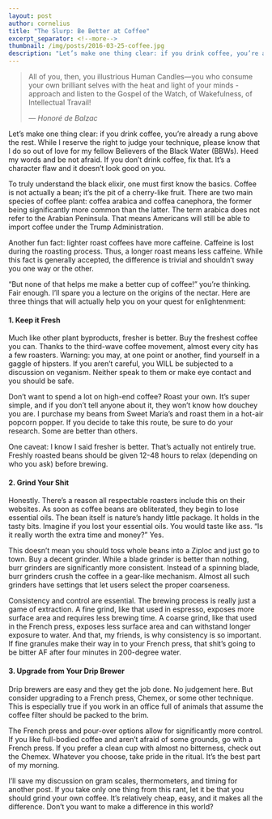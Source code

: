 ```yaml
---
layout: post
author: cornelius
title: "The Slurp: Be Better at Coffee"
excerpt_separator: <!--more-->
thumbnail: /img/posts/2016-03-25-coffee.jpg
description: "Let’s make one thing clear: if you drink coffee, you’re already a rung above the rest. While I reserve the right to judge your technique, please know that I do so out of love for my fellow Believers of the Black Water (BBWs)."
---
```

> All of you, then, you illustrious Human Candles—you who consume your own brilliant selves with the heat and light of your minds -approach and listen to the Gospel of the Watch, of Wakefulness, of Intellectual Travail!
>
> &mdash; <cite>Honoré de Balzac</cite>

Let’s make one thing clear: if you drink coffee, you’re already a rung above the rest. While I reserve the right to judge your technique, please know that I do so out of love for my fellow Believers of the Black Water (BBWs). Heed my words and be not afraid. If you don’t drink coffee, fix that. It’s a character flaw and it doesn’t look good on you.
<!--more-->

To truly understand the black elixir, one must first know the basics. Coffee is not actually a bean; it’s the pit of a cherry-like fruit. There are two main species of coffee plant: coffea arabica and coffea canephora, the former being significantly more common than the latter. The term arabica does not refer to the Arabian Peninsula. That means Americans will still be able to import coffee under the Trump Administration.

Another fun fact: lighter roast coffees have more caffeine. Caffeine is lost during the roasting process. Thus, a longer roast means less caffeine. While this fact is generally accepted, the difference is trivial and shouldn’t sway you one way or the other.

“But none of that helps me make a better cup of coffee!” you’re thinking. Fair enough. I’ll spare you a lecture on the origins of the nectar. Here are three things that will actually help you on your quest for enlightenment:

#### 1. Keep it Fresh

Much like other plant byproducts, fresher is better. Buy the freshest coffee you can. Thanks to the third-wave coffee movement, almost every city has a few roasters. Warning:  you may, at one point or another, find yourself in a gaggle of hipsters. If you aren’t careful, you WILL be subjected to a discussion on veganism. Neither speak to them or make eye contact and you should be safe.

Don’t want to spend a lot on high-end coffee? Roast your own. It’s super simple, and if you don’t tell anyone about it, they won’t know how douchey you are. I purchase my beans from Sweet Maria’s and roast them in a hot-air popcorn popper. If you decide to take this route, be sure to do your research. Some are better than others.

One caveat: I know I said fresher is better. That’s actually not entirely true. Freshly roasted beans should be given 12-48 hours to relax (depending on who you ask) before brewing.

#### 2. Grind Your Shit

Honestly. There’s a reason all respectable roasters include this on their websites. As soon as coffee beans are obliterated, they begin to lose essential oils. The bean itself is nature’s handy little package. It holds in the tasty bits. Imagine if you lost your essential oils. You would taste like ass. “Is it really worth the extra time and money?” Yes.

This doesn’t mean you should toss whole beans into a Ziploc and just go to town. Buy a decent grinder. While a blade grinder is better than nothing, burr grinders are significantly more consistent. Instead of a spinning blade, burr grinders crush the coffee in a gear-like mechanism. Almost all such grinders have settings that let users select the proper coarseness.

Consistency and control are essential. The brewing process is really just a game of extraction. A fine grind, like that used in espresso, exposes more surface area and requires less brewing time. A coarse grind, like that used in the French press, exposes less surface area and can withstand longer exposure to water. And that, my friends, is why consistency is so important. If fine granules make their way in to your French press, that shit’s going to be bitter AF after four minutes in 200-degree water.

#### 3. Upgrade from Your Drip Brewer

Drip brewers are easy and they get the job done. No judgement here.  But consider upgrading to a French press, Chemex, or some other technique. This is especially true if you work in an office full of animals that assume the coffee filter should be packed to the brim.

The French press and pour-over options allow for significantly more control. If you like full-bodied coffee and aren’t afraid of some grounds, go with a French press. If you prefer a clean cup with almost no bitterness, check out the Chemex. Whatever you choose, take pride in the ritual. It’s the best part of my morning.

I’ll save my discussion on gram scales, thermometers, and timing for another post. If you take only one thing from this rant, let it be that you should grind your own coffee. It’s relatively cheap, easy, and it makes all the difference. Don’t you want to make a difference in this world?
